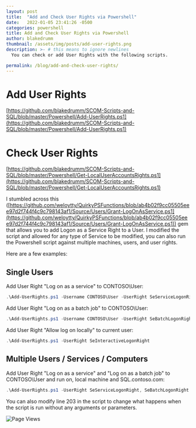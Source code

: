 ```yaml
---
layout: post
title:  "Add and Check User Rights via Powershell"
date:   2022-01-05 23:41:26 -0500
categories: powershell
title: Add and Check User Rights via Powershell
author: blakedrumm
thumbnail: /assets/img/posts/add-user-rights.png
description: >- # this means to ignore newlines
  You can check or add User Rights with the following scripts.

permalink: /blog/add-and-check-user-rights/
---
```


# Add User Rights
[https://github.com/blakedrumm/SCOM-Scripts-and-SQL/blob/master/Powershell/Add-UserRights.ps1](https://github.com/blakedrumm/SCOM-Scripts-and-SQL/blob/master/Powershell/Add-UserRights.ps1)

# Check User Rights
[https://github.com/blakedrumm/SCOM-Scripts-and-SQL/blob/master/Powershell/Get-LocalUserAccountsRights.ps1](https://github.com/blakedrumm/SCOM-Scripts-and-SQL/blob/master/Powershell/Get-LocalUserAccountsRights.ps1)

 I stumbled across this ([https://github.com/weloytty/QuirkyPSFunctions/blob/ab4b02f9cc05505eee97d2f744f4c9c798143af1/Source/Users/Grant-LogOnAsService.ps1](https://github.com/weloytty/QuirkyPSFunctions/blob/ab4b02f9cc05505eee97d2f744f4c9c798143af1/Source/Users/Grant-LogOnAsService.ps1)) gem that allows you to add Logon as a Service Right to a User. I modified the script and allowed for any type of Service to be modified, you can also run the Powershell script against multiple machines, users, and user rights.
 
Here are a few examples:
## Single Users
Add User Right "Log on as a service" to CONTOSO\User:
```powershell
.\Add-UserRights.ps1 -Username CONTOSO\User -UserRight SeServiceLogonRight
```

Add User Right "Log on as a batch job" to CONTOSO\User:
```powershell
.\Add-UserRights.ps1 -Username CONTOSO\User -UserRight SeBatchLogonRight
```

Add User Right "Allow log on locally" to current user:
```powershell
.\Add-UserRights.ps1 -UserRight SeInteractiveLogonRight
```

## Multiple Users / Services / Computers
Add User Right "Log on as a service" and "Log on as a batch job" to CONTOSO\User and run on, local machine and SQL.contoso.com:
```powershell
.\Add-UserRights.ps1 -UserRight SeServiceLogonRight, SeBatchLogonRight -ComputerName $env:COMPUTERNAME, SQL.contoso.com -UserName CONTOSO\User1, CONTOSO\User2
```
	
You can also modify line 203 in the script to change what happens when the script is run without any arguments or parameters.

![Page Views](https://counter.blakedrumm.com/count/tag.svg?url=blakedrumm.com/blog/add-and-check-user-rights/)

<!--
Having trouble with Pages? Check out our [documentation](https://docs.github.com/categories/github-pages-basics/) or [contact support](https://support.github.com/contact) and we’ll help you sort it out.
-->
